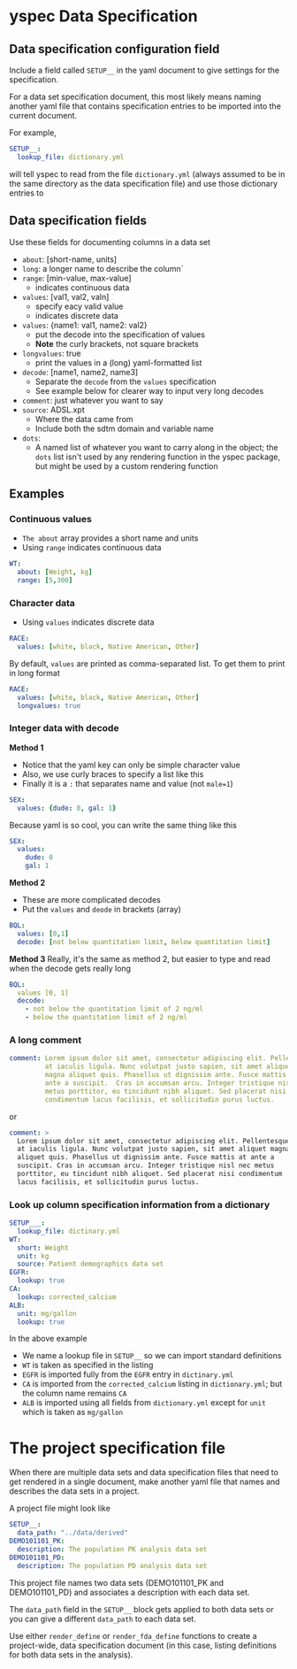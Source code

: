 

# yspec Data Specification


## Data specification configuration field

Include a field called `SETUP__` in the yaml 
document to give settings for the specification.

For a data set specification document, this most likely 
means naming another  yaml file that contains specification
entries to be imported into the current document. 

For example, 

```yaml
SETUP__:
  lookup_file: dictionary.yml
```

will tell yspec to read from the file `dictionary.yml` (always 
assumed to be in the same directory as the 
data specification file) and use those dictionary 
entries to  


## Data specification fields

Use these fields for documenting columns in a data set

- `about`: [short-name, units]
- `long`: a longer name to describe the column`
- `range`: [min-value, max-value]
    - indicates continuous data
- `values`: [val1, val2, valn]
    - specify eacy valid value
    - indicates discrete data
- `values`: {name1: val1, name2: val2}
    - put the decode into the specification of values
    - __Note__ the curly brackets, not square brackets
- `longvalues`: true
    - print the values in a (long) yaml-formatted list
- `decode`: [name1, name2, name3]
    - Separate the `decode` from the `values` specification
    - See example below for clearer way to input very long decodes
- `comment`: just whatever you want to say
- `source`: ADSL.xpt
    - Where the data came from
    - Include both the sdtm domain and variable name
- `dots`: 
  - A named list of whatever you want to carry along in the object; the `dots` list
    isn't used by any rendering function in the yspec package, but might be used 
    by a custom rendering function 

## Examples

### Continuous values

- `The about` array provides a short name and units
- Using `range` indicates continuous data

```yaml
WT:
  about: [Weight, kg]
  range: [5,300]
```

### Character data
- Using `values` indicates discrete data

```yaml
RACE:
  values: [white, black, Native American, Other]
```

By default, `values` are printed as comma-separated list.  To
get them to print in long format

```yaml
RACE:
  values: [white, black, Native American, Other]
  longvalues: true
```

### Integer data with decode

__Method 1__

- Notice that the yaml key can only be simple character value
- Also, we use curly braces to specify a list like this
- Finally it is a `:` that separates name and value (not `male=1`)

```yaml
SEX:
  values: {dude: 0, gal: 1}
```

Because yaml is so cool, you can write the same thing like this

```yaml
SEX: 
  values:
    dude: 0
    gal: 1
```

__Method 2__

- These are more complicated decodes
- Put the `values` and `deode` in brackets (array)

```yaml
BQL:
  values: [0,1]
  decode: [not below quantitation limit, below quantitation limit]
```

__Method 3__
Really, it's the same as method 2, but easier to type and read when the
decode gets really long

```yaml
BQL:
  values [0, 1]
  decode:
    - not below the quantitation limit of 2 ng/ml
    - below the quantitation limit of 2 ng/ml
```

### A long comment

```yaml
comment: Lorem ipsum dolor sit amet, consectetur adipiscing elit. Pellentesque 
         at iaculis ligula. Nunc volutpat justo sapien, sit amet aliquet 
         magna aliquet quis. Phasellus ut dignissim ante. Fusce mattis at 
         ante a suscipit.  Cras in accumsan arcu. Integer tristique nisl nec 
         metus porttitor, eu tincidunt nibh aliquet. Sed placerat nisi 
         condimentum lacus facilisis, et sollicitudin purus luctus.
```

or

```yaml
comment: >
  Lorem ipsum dolor sit amet, consectetur adipiscing elit. Pellentesque 
  at iaculis ligula. Nunc volutpat justo sapien, sit amet aliquet magna 
  aliquet quis. Phasellus ut dignissim ante. Fusce mattis at ante a 
  suscipit. Cras in accumsan arcu. Integer tristique nisl nec metus 
  porttitor, eu tincidunt nibh aliquet. Sed placerat nisi condimentum 
  lacus facilisis, et sollicitudin purus luctus.
```



### Look up column specification information from a dictionary


```yaml
SETUP___:
  lookup_file: dictinary.yml
WT:
  short: Weight
  unit: kg
  source: Patient demographics data set
EGFR:
  lookup: true
CA:
  lookup: corrected_calcium
ALB:
  unit: mg/gallon
  lookup: true
```

In the above example

  - We name a lookup file in `SETUP__` so we can import standard definitions
  - `WT` is taken as specified in the listing
  - `EGFR` is imported fully from the `EGFR` entry in `dictinary.yml`
  - `CA` is imported from the `corrected_calcium` listing in `dictionary.yml`; but 
    the column name remains `CA`
  - `ALB` is imported using all fields from `dictionary.yml` except for 
     `unit` which is taken as `mg/gallon`





# The project specification file

When there are multiple data sets and data specification files
that need to get rendered in a single document, make 
another yaml file that names and describes the data sets in 
a project.  

A project file might look like

```yaml
SETUP__:
  data_path: "../data/derived"
DEMO101101_PK:
  description: The population PK analysis data set
DEMO101101_PD:
  description: The population PD analysis data set
```

This project file names two data sets (DEMO101101_PK and DEMO101101_PD) and 
associates a description with each data set. 

The `data_path` field in the `SETUP__` block gets applied to 
both data sets or you can give a different `data_path` to each 
data set.  

Use either `render_define` or `render_fda_define` functions
to create a project-wide, data specification document (in this case, 
listing definitions for both data sets in the analysis).




